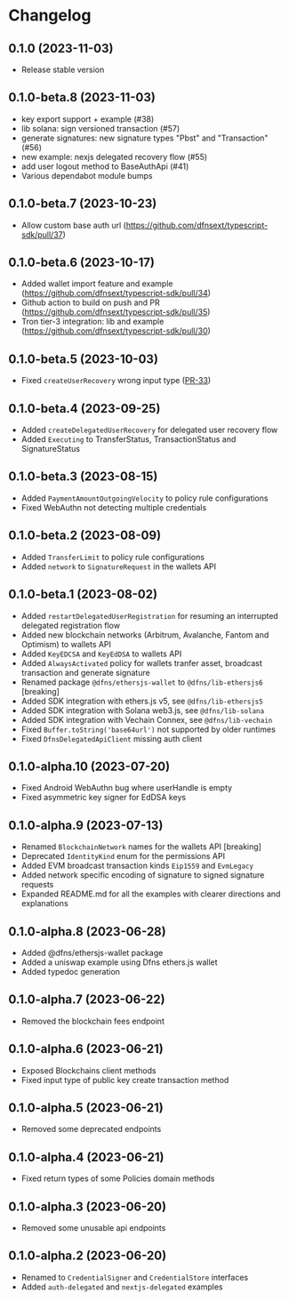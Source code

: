 # Changelog

## 0.1.0 (2023-11-03)

- Release stable version

## 0.1.0-beta.8 (2023-11-03)

- key export support + example (#38)
- lib solana: sign versioned transaction (#57)
- generate signatures: new signature types "Pbst" and "Transaction" (#56)
- new example: nexjs delegated recovery flow (#55)
- add user logout method to BaseAuthApi (#41)
-  Various dependabot module bumps

## 0.1.0-beta.7 (2023-10-23)

- Allow custom base auth url (https://github.com/dfnsext/typescript-sdk/pull/37)

## 0.1.0-beta.6 (2023-10-17)

- Added wallet import feature and example (https://github.com/dfnsext/typescript-sdk/pull/34)
- Github action to build on push and PR (https://github.com/dfnsext/typescript-sdk/pull/35)
- Tron tier-3 integration: lib and example (https://github.com/dfnsext/typescript-sdk/pull/30)

## 0.1.0-beta.5 (2023-10-03)

- Fixed `createUserRecovery` wrong input type ([PR-33](https://github.com/dfnsext/typescript-sdk/pull/33))

## 0.1.0-beta.4 (2023-09-25)

- Added `createDelegatedUserRecovery` for delegated user recovery flow
- Added `Executing` to TransferStatus, TransactionStatus and SignatureStatus

## 0.1.0-beta.3 (2023-08-15)

- Added `PaymentAmountOutgoingVelocity` to policy rule configurations
- Fixed WebAuthn not detecting multiple credentials

## 0.1.0-beta.2 (2023-08-09)

- Added `TransferLimit` to policy rule configurations
- Added `network` to `SignatureRequest` in the wallets API

## 0.1.0-beta.1 (2023-08-02)

- Added `restartDelegatedUserRegistration` for resuming an interrupted delegated registration flow
- Added new blockchain networks (Arbitrum, Avalanche, Fantom and Optimism) to wallets API
- Added `KeyEDCSA` and `KeyEdDSA` to wallets API
- Added `AlwaysActivated` policy for wallets tranfer asset, broadcast transaction and generate signature
- Renamed package `@dfns/ethersjs-wallet` to `@dfns/lib-ethersjs6` [breaking]
- Added SDK integration with ethers.js v5, see `@dfns/lib-ethersjs5`
- Added SDK integration with Solana web3.js, see `@dfns/lib-solana`
- Added SDK integration with Vechain Connex, see `@dfns/lib-vechain`
- Fixed `Buffer.toString('base64url')` not supported by older runtimes
- Fixed `DfnsDelegatedApiClient` missing auth client

## 0.1.0-alpha.10 (2023-07-20)

- Fixed Android WebAuthn bug where userHandle is empty
- Fixed asymmetric key signer for EdDSA keys

## 0.1.0-alpha.9 (2023-07-13)

- Renamed `BlockchainNetwork` names for the wallets API [breaking]
- Deprecated `IdentityKind` enum for the permissions API
- Added EVM broadcast transaction kinds `Eip1559` and `EvmLegacy`
- Added network specific encoding of signature to signed signature requests
- Expanded README.md for all the examples with clearer directions and explanations

## 0.1.0-alpha.8 (2023-06-28)

- Added @dfns/ethersjs-wallet package
- Added a uniswap example using Dfns ethers.js wallet
- Added typedoc generation

## 0.1.0-alpha.7 (2023-06-22)

- Removed the blockchain fees endpoint

## 0.1.0-alpha.6 (2023-06-21)

- Exposed Blockchains client methods
- Fixed input type of public key create transaction method

## 0.1.0-alpha.5 (2023-06-21)

- Removed some deprecated endpoints

## 0.1.0-alpha.4 (2023-06-21)

- Fixed return types of some Policies domain methods

## 0.1.0-alpha.3 (2023-06-20)

- Removed some unusable api endpoints

## 0.1.0-alpha.2 (2023-06-20)

- Renamed to `CredentialSigner` and `CredentialStore` interfaces
- Added `auth-delegated` and `nextjs-delegated` examples
